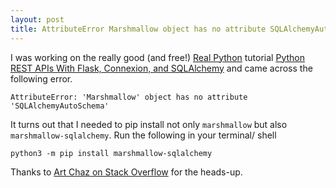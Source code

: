 ```yaml
---
layout: post
title: AttributeError Marshmallow object has no attribute SQLAlchemyAutoSchema
---
```


I was working on the really good (and free!) [Real Python](https://realpython.com) tutorial [Python REST APIs With Flask, Connexion, and SQLAlchemy](https://realpython.com/flask-connexion-rest-api-part-2/) and came across the following error.

```AttributeError: 'Marshmallow' object has no attribute 'SQLAlchemyAutoSchema'```

It turns out that I needed to pip install not only `marshmallow` but also `marshmallow-sqlalchemy`. Run the following in your terminal/ shell

```python3 -m pip install marshmallow-sqlalchemy```

Thanks to [Art Chaz on Stack Overflow](https://stackoverflow.com/a/57984785) for the heads-up.